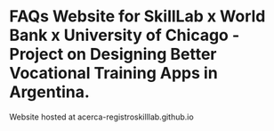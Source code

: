 # FAQs Website for SkillLab x World Bank x University of Chicago - Project on Designing Better Vocational Training Apps in Argentina. 

Website hosted at acerca-registroskilllab.github.io
